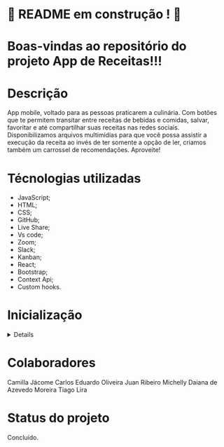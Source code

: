 # :construction: README em construção ! :construction:

# Boas-vindas ao repositório do projeto App de Receitas!!!

# Descrição

App mobile, voltado para as pessoas praticarem a culinária.
Com botões que te permitem transitar entre receitas de bebidas e comidas, salvar, favoritar e até compartilhar suas receitas nas redes sociais. Disponibilizamos arquivos multimídias para que você possa assistir a execução da receita ao invés de ter somente a opção de ler, criamos também um carrossel de recomendações. Aproveite!

# Técnologias utilizadas

- JavaScript;
- HTML;
- CSS;
- GitHub;
- Live Share;
- Vs code;
- Zoom;
- Slack;
- Kanban;
- React;
- Bootstrap;
- Context Api;
- Custom hooks.

# Inicialização

<details>
<sumary><strong>Instale as dependẽncias e inicialize o projeto</strong></sumary>
  - Instale as dependências: npm install
  - Inicialize o projeto: npm start
</details>

# Colaboradores

Camilla Jácome
Carlos Eduardo Oliveira
Juan Ribeiro
Michelly Daiana de Azevedo Moreira
Tiago Lira

# Status do projeto

Concluído.
